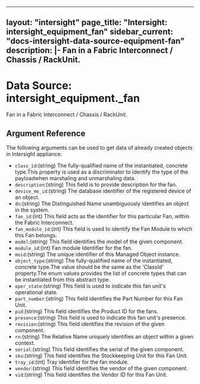 
---
layout: "intersight"
page_title: "Intersight: intersight_equipment_fan"
sidebar_current: "docs-intersight-data-source-equipment-fan"
description: |-
Fan in a Fabric Interconnect / Chassis / RackUnit.
---

# Data Source: intersight_equipment._fan
Fan in a Fabric Interconnect / Chassis / RackUnit.
## Argument Reference
The following arguments can be used to get data of already created objects in Intersight appliance:
* `class_id`:(string) The fully-qualified name of the instantiated, concrete type.This property is used as a discriminator to identify the type of the payloadwhen marshaling and unmarshaling data. 
* `description`:(string) This field is to provide description for the fan. 
* `device_mo_id`:(string) The database identifier of the registered device of an object. 
* `dn`:(string) The Distinguished Name unambiguously identifies an object in the system. 
* `fan_id`:(int) This field acts as the identifier for this particular Fan, within the Fabric Interconnect. 
* `fan_module_id`:(int) This field is used to identify the Fan Module to which this Fan belongs. 
* `model`:(string) This field identifies the model of the given component. 
* `module_id`:(int) Fan module Identifier for the fan. 
* `moid`:(string) The unique identifier of this Managed Object instance. 
* `object_type`:(string) The fully-qualified name of the instantiated, concrete type.The value should be the same as the 'ClassId' property.The enum values provides the list of concrete types that can be instantiated from this abstract type. 
* `oper_state`:(string) This field is used to indicate this fan unit's operational state. 
* `part_number`:(string) This field identifies the Part Number for this Fan Unit. 
* `pid`:(string) This field identifies the Product ID for the fans. 
* `presence`:(string) This field is used to indicate this fan unit's presence. 
* `revision`:(string) This field identifies the revision of the given component. 
* `rn`:(string) The Relative Name uniquely identifies an object within a given context. 
* `serial`:(string) This field identifies the serial of the given component. 
* `sku`:(string) This field identifies the Stockkeeping Unit for this Fan Unit. 
* `tray_id`:(int) Tray identifier for the fan module. 
* `vendor`:(string) This field identifies the vendor of the given component. 
* `vid`:(string) This field identifies the Vendor ID for this Fan Unit. 
